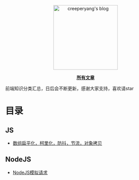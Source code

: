 <p align="center">
  <a href="https://github.com/creeperyang/blog">
  <img width="202" alt="creeperyang's blog" src="https://cloud.githubusercontent.com/assets/8046480/14981004/d3108ee0-115e-11e6-8f35-b4320b214947.png">
  </a>
</p>

<p align="center">
<a href="https://github.com/lensh/blog/issues"><b>所有文章</b></a>
</p>

前端知识分类汇总，日后会不断更新，感谢大家支持，喜欢请star

# 目录

## JS

- [数组扁平化，柯里化，防抖，节流，对象拷贝](https://github.com/lensh/blog/issues/1)

## NodeJS

- [NodeJS模拟请求](https://github.com/lensh/blog/issues/2)